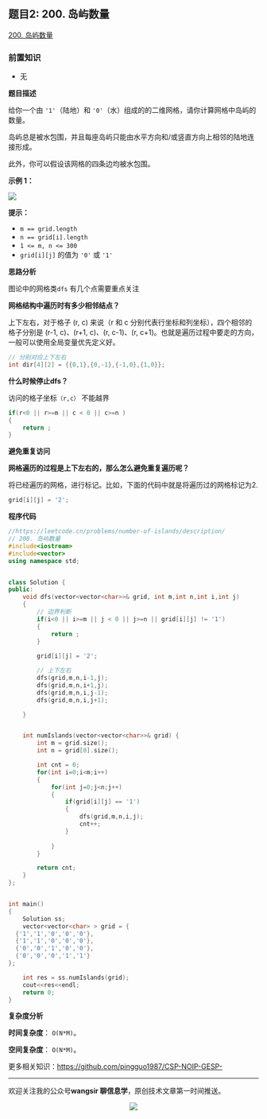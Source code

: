 ﻿## 题目2: 200. 岛屿数量

[200. 岛屿数量](https://leetcode.cn/problems/number-of-islands/)

### 前置知识

- 无

**题目描述**

给你一个由 `'1'`（陆地）和 `'0'`（水）组成的的二维网格，请你计算网格中岛屿的数量。

岛屿总是被水包围，并且每座岛屿只能由水平方向和/或竖直方向上相邻的陆地连接形成。

此外，你可以假设该网格的四条边均被水包围。



**示例 1：**

<img src ="https://cdn.jsdelivr.net/gh/pingguo1987/CSP-NOIP-GESP-/image/pic/图论/图论_题目2：200. 岛屿数量/image-20241031121348127.png" />

**提示：**

- `m == grid.length`
- `n == grid[i].length`
- `1 <= m, n <= 300`
- `grid[i][j]` 的值为 `'0'` 或 `'1'`

**思路分析**

图论中的网格类`dfs` 有几个点需要重点关注

**网格结构中遍历时有多少相邻结点？**

上下左右，对于格子 (r, c) 来说（r 和 c 分别代表行坐标和列坐标），四个相邻的格子分别是 (r-1, c)、(r+1, c)、(r, c-1)、(r, c+1)。也就是遍历过程中要走的方向，一般可以使用全局变量优先定义好。

```c++
// 分别对应上下左右
int dir[4][2] = {{0,1},{0,-1},{-1,0},{1,0}};
```

**什么时候停止dfs？**

访问的格子坐标`（r,c）` 不能越界

```c++
if(r<0 || r>=m || c < 0 || c>=n )
{
    return ;
}
```

**避免重复访问**

**网格遍历的过程是上下左右的，那么怎么避免重复遍历呢？**

将已经遍历的网格，进行标记。比如，下面的代码中就是将遍历过的网格标记为2.

```c++
grid[i][j] = '2';
```



**程序代码**

```c++
//https://leetcode.cn/problems/number-of-islands/description/
// 200. 岛屿数量
#include<iostream>
#include<vector>
using namespace std;


class Solution {
public:
    void dfs(vector<vector<char>>& grid, int m,int n,int i,int j)
    {
        // 边界判断
        if(i<0 || i>=m || j < 0 || j>=n || grid[i][j] != '1')
        {
            return ;
        }
      
        grid[i][j] = '2';

        // 上下左右
        dfs(grid,m,n,i-1,j);
        dfs(grid,m,n,i+1,j);
        dfs(grid,m,n,i,j-1);
        dfs(grid,m,n,i,j+1);

    }


    int numIslands(vector<vector<char>>& grid) {
        int m = grid.size();
        int n = grid[0].size();

        int cnt = 0;
        for(int i=0;i<m;i++)
        {
            for(int j=0;j<n;j++)
            {
                if(grid[i][j] == '1')
                {
                    dfs(grid,m,n,i,j);
                    cnt++;
                }
                
            }
        }

        return cnt;
    }
};


int main()
{
    Solution ss;
    vector<vector<char> > grid = {
  {'1','1','0','0','0'},
  {'1','1','0','0','0'},
  {'0','0','1','0','0'},
  {'0','0','0','1','1'}
};

    int res = ss.numIslands(grid);
    cout<<res<<endl;
    return 0;
}
```

**复杂度分析**

**时间复杂度**： `O(N*M)`。

**空间复杂度**： `O(N*M)`。



更多相关知识：https://github.com/pingguo1987/CSP-NOIP-GESP-

---

欢迎关注我的公众号**wangsir 聊信息学**，原创技术文章第一时间推送。

<center>
    <img src="https://cdn.jsdelivr.net/gh/pingguo1987/CSP-NOIP-GESP-/image/pic/公众号-扫码版.png">
</center>
